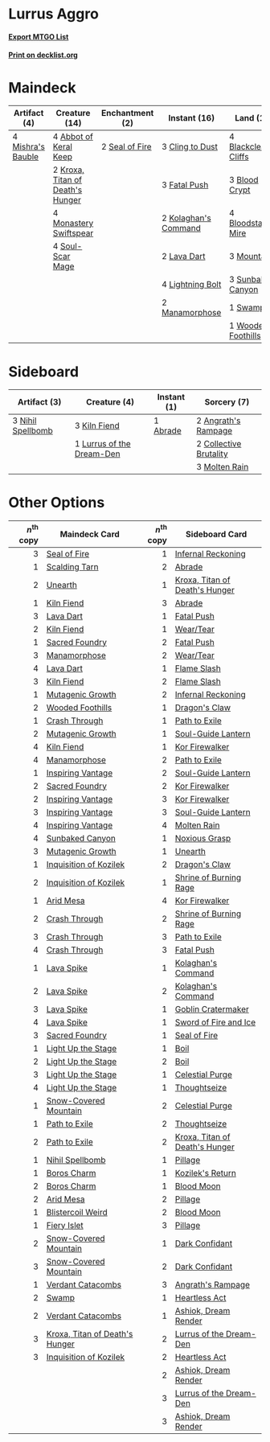 # Lurrus Aggro

#### [Export MTGO List](../collection/Lurrus%20Aggro/Lurrus%20Aggro.txt)
#### [Print on decklist.org](http://decklist.org/?deckmain=4%09Abbot%20of%20Keral%20Keep%0A4%09Blackcleave%20Cliffs%0A3%09Blood%20Crypt%0A4%09Bloodstained%20Mire%0A3%09Cling%20to%20Dust%0A3%09Fatal%20Push%0A2%09Kolaghan's%20Command%0A2%09Kroxa,%20Titan%20of%20Death's%20Hunger%0A2%09Lava%20Dart%0A4%09Lightning%20Bolt%0A2%09Manamorphose%0A4%09Mishra's%20Bauble%0A4%09Monastery%20Swiftspear%0A3%09Mountain%0A2%09Seal%20of%20Fire%0A4%09Soul-Scar%20Mage%0A3%09Sunbaked%20Canyon%0A1%09Swamp%0A4%09Thoughtseize%0A1%09Unearth%0A1%09Wooded%20Foothills&deckside=1%09Abrade%0A2%09Angrath's%20Rampage%0A2%09Collective%20Brutality%0A3%09Kiln%20Fiend%0A1%09Lurrus%20of%20the%20Dream-Den%0A3%09Molten%20Rain%0A3%09Nihil%20Spellbomb)
# Maindeck

|                                        Artifact (4)                                        |                                               Creature (14)                                               |                                     Enchantment (2)                                     |                                         Instant (16)                                          |                                           Land (19)                                           |                                       Sorcery (5)                                       |
|--------------------------------------------------------------------------------------------|-----------------------------------------------------------------------------------------------------------|-----------------------------------------------------------------------------------------|-----------------------------------------------------------------------------------------------|-----------------------------------------------------------------------------------------------|-----------------------------------------------------------------------------------------|
|4 [Mishra's Bauble](http://gatherer.wizards.com/Pages/Card/Details.aspx?multiverseid=122122)|4 [Abbot of Keral Keep](http://gatherer.wizards.com/Pages/Card/Details.aspx?multiverseid=398411)           |2 [Seal of Fire](http://gatherer.wizards.com/Pages/Card/Details.aspx?multiverseid=185817)|3 [Cling to Dust](http://gatherer.wizards.com/Pages/Card/Details.aspx?multiverseid=476338)     |4 [Blackcleave Cliffs](http://gatherer.wizards.com/Pages/Card/Details.aspx?multiverseid=209401)|4 [Thoughtseize](http://gatherer.wizards.com/Pages/Card/Details.aspx?multiverseid=438676)|
|                                                                                            |2 [Kroxa, Titan of Death's Hunger](http://gatherer.wizards.com/Pages/Card/Details.aspx?multiverseid=476472)|                                                                                         |3 [Fatal Push](http://gatherer.wizards.com/Pages/Card/Details.aspx?multiverseid=423724)        |3 [Blood Crypt](http://gatherer.wizards.com/Pages/Card/Details.aspx?multiverseid=97102)        |1 [Unearth](http://gatherer.wizards.com/Pages/Card/Details.aspx?multiverseid=442102)     |
|                                                                                            |4 [Monastery Swiftspear](http://gatherer.wizards.com/Pages/Card/Details.aspx?multiverseid=438706)          |                                                                                         |2 [Kolaghan's Command](http://gatherer.wizards.com/Pages/Card/Details.aspx?multiverseid=394613)|4 [Bloodstained Mire](http://gatherer.wizards.com/Pages/Card/Details.aspx?multiverseid=405094) |                                                                                         |
|                                                                                            |4 [Soul-Scar Mage](http://gatherer.wizards.com/Pages/Card/Details.aspx?multiverseid=426850)                |                                                                                         |2 [Lava Dart](http://gatherer.wizards.com/Pages/Card/Details.aspx?multiverseid=29766)          |3 [Mountain](http://gatherer.wizards.com/Pages/Card/Details.aspx?multiverseid=439859)          |                                                                                         |
|                                                                                            |                                                                                                           |                                                                                         |4 [Lightning Bolt](http://gatherer.wizards.com/Pages/Card/Details.aspx?multiverseid=806)       |3 [Sunbaked Canyon](http://gatherer.wizards.com/Pages/Card/Details.aspx?multiverseid=464196)   |                                                                                         |
|                                                                                            |                                                                                                           |                                                                                         |2 [Manamorphose](http://gatherer.wizards.com/Pages/Card/Details.aspx?multiverseid=370568)      |1 [Swamp](http://gatherer.wizards.com/Pages/Card/Details.aspx?multiverseid=439858)             |                                                                                         |
|                                                                                            |                                                                                                           |                                                                                         |                                                                                               |1 [Wooded Foothills](http://gatherer.wizards.com/Pages/Card/Details.aspx?multiverseid=405116)  |                                                                                         |


# Sideboard

|                                        Artifact (3)                                        |                                            Creature (4)                                            |                                    Instant (1)                                    |                                           Sorcery (7)                                           |
|--------------------------------------------------------------------------------------------|----------------------------------------------------------------------------------------------------|-----------------------------------------------------------------------------------|-------------------------------------------------------------------------------------------------|
|3 [Nihil Spellbomb](http://gatherer.wizards.com/Pages/Card/Details.aspx?multiverseid=442215)|3 [Kiln Fiend](http://gatherer.wizards.com/Pages/Card/Details.aspx?multiverseid=416924)             |1 [Abrade](http://gatherer.wizards.com/Pages/Card/Details.aspx?multiverseid=430772)|2 [Angrath's Rampage](http://gatherer.wizards.com/Pages/Card/Details.aspx?multiverseid=461112)   |
|                                                                                            |1 [Lurrus of the Dream-Den](http://gatherer.wizards.com/Pages/Card/Details.aspx?multiverseid=479746)|                                                                                   |2 [Collective Brutality](http://gatherer.wizards.com/Pages/Card/Details.aspx?multiverseid=414380)|
|                                                                                            |                                                                                                    |                                                                                   |3 [Molten Rain](http://gatherer.wizards.com/Pages/Card/Details.aspx?multiverseid=425928)         |


# Other Options

|*n*<sup>th</sup> copy|                                              Maindeck Card                                              |*n*<sup>th</sup> copy|                                             Sideboard Card                                              |
|--------------------:|---------------------------------------------------------------------------------------------------------|--------------------:|---------------------------------------------------------------------------------------------------------|
|                    3|[Seal of Fire](http://gatherer.wizards.com/Pages/Card/Details.aspx?multiverseid=185817)                  |                    1|[Infernal Reckoning](http://gatherer.wizards.com/Pages/Card/Details.aspx?multiverseid=447238)            |
|                    1|[Scalding Tarn](http://gatherer.wizards.com/Pages/Card/Details.aspx?multiverseid=405107)                 |                    2|[Abrade](http://gatherer.wizards.com/Pages/Card/Details.aspx?multiverseid=430772)                        |
|                    2|[Unearth](http://gatherer.wizards.com/Pages/Card/Details.aspx?multiverseid=442102)                       |                    1|[Kroxa, Titan of Death's Hunger](http://gatherer.wizards.com/Pages/Card/Details.aspx?multiverseid=476472)|
|                    1|[Kiln Fiend](http://gatherer.wizards.com/Pages/Card/Details.aspx?multiverseid=416924)                    |                    3|[Abrade](http://gatherer.wizards.com/Pages/Card/Details.aspx?multiverseid=430772)                        |
|                    3|[Lava Dart](http://gatherer.wizards.com/Pages/Card/Details.aspx?multiverseid=29766)                      |                    1|[Fatal Push](http://gatherer.wizards.com/Pages/Card/Details.aspx?multiverseid=423724)                    |
|                    2|[Kiln Fiend](http://gatherer.wizards.com/Pages/Card/Details.aspx?multiverseid=416924)                    |                    1|[Wear/Tear](http://gatherer.wizards.com/Pages/Card/Details.aspx?multiverseid=368950)                     |
|                    1|[Sacred Foundry](http://gatherer.wizards.com/Pages/Card/Details.aspx?multiverseid=405106)                |                    2|[Fatal Push](http://gatherer.wizards.com/Pages/Card/Details.aspx?multiverseid=423724)                    |
|                    3|[Manamorphose](http://gatherer.wizards.com/Pages/Card/Details.aspx?multiverseid=370568)                  |                    2|[Wear/Tear](http://gatherer.wizards.com/Pages/Card/Details.aspx?multiverseid=368950)                     |
|                    4|[Lava Dart](http://gatherer.wizards.com/Pages/Card/Details.aspx?multiverseid=29766)                      |                    1|[Flame Slash](http://gatherer.wizards.com/Pages/Card/Details.aspx?multiverseid=416914)                   |
|                    3|[Kiln Fiend](http://gatherer.wizards.com/Pages/Card/Details.aspx?multiverseid=416924)                    |                    2|[Flame Slash](http://gatherer.wizards.com/Pages/Card/Details.aspx?multiverseid=416914)                   |
|                    1|[Mutagenic Growth](http://gatherer.wizards.com/Pages/Card/Details.aspx?multiverseid=397717)              |                    2|[Infernal Reckoning](http://gatherer.wizards.com/Pages/Card/Details.aspx?multiverseid=447238)            |
|                    2|[Wooded Foothills](http://gatherer.wizards.com/Pages/Card/Details.aspx?multiverseid=405116)              |                    1|[Dragon's Claw](http://gatherer.wizards.com/Pages/Card/Details.aspx?multiverseid=129527)                 |
|                    1|[Crash Through](http://gatherer.wizards.com/Pages/Card/Details.aspx?multiverseid=430777)                 |                    1|[Path to Exile](http://gatherer.wizards.com/Pages/Card/Details.aspx?multiverseid=220511)                 |
|                    2|[Mutagenic Growth](http://gatherer.wizards.com/Pages/Card/Details.aspx?multiverseid=397717)              |                    1|[Soul-Guide Lantern](http://gatherer.wizards.com/Pages/Card/Details.aspx?multiverseid=476488)            |
|                    4|[Kiln Fiend](http://gatherer.wizards.com/Pages/Card/Details.aspx?multiverseid=416924)                    |                    1|[Kor Firewalker](http://gatherer.wizards.com/Pages/Card/Details.aspx?multiverseid=442010)                |
|                    4|[Manamorphose](http://gatherer.wizards.com/Pages/Card/Details.aspx?multiverseid=370568)                  |                    2|[Path to Exile](http://gatherer.wizards.com/Pages/Card/Details.aspx?multiverseid=220511)                 |
|                    1|[Inspiring Vantage](http://gatherer.wizards.com/Pages/Card/Details.aspx?multiverseid=417819)             |                    2|[Soul-Guide Lantern](http://gatherer.wizards.com/Pages/Card/Details.aspx?multiverseid=476488)            |
|                    2|[Sacred Foundry](http://gatherer.wizards.com/Pages/Card/Details.aspx?multiverseid=405106)                |                    2|[Kor Firewalker](http://gatherer.wizards.com/Pages/Card/Details.aspx?multiverseid=442010)                |
|                    2|[Inspiring Vantage](http://gatherer.wizards.com/Pages/Card/Details.aspx?multiverseid=417819)             |                    3|[Kor Firewalker](http://gatherer.wizards.com/Pages/Card/Details.aspx?multiverseid=442010)                |
|                    3|[Inspiring Vantage](http://gatherer.wizards.com/Pages/Card/Details.aspx?multiverseid=417819)             |                    3|[Soul-Guide Lantern](http://gatherer.wizards.com/Pages/Card/Details.aspx?multiverseid=476488)            |
|                    4|[Inspiring Vantage](http://gatherer.wizards.com/Pages/Card/Details.aspx?multiverseid=417819)             |                    4|[Molten Rain](http://gatherer.wizards.com/Pages/Card/Details.aspx?multiverseid=425928)                   |
|                    4|[Sunbaked Canyon](http://gatherer.wizards.com/Pages/Card/Details.aspx?multiverseid=464196)               |                    1|[Noxious Grasp](http://gatherer.wizards.com/Pages/Card/Details.aspx?multiverseid=466864)                 |
|                    3|[Mutagenic Growth](http://gatherer.wizards.com/Pages/Card/Details.aspx?multiverseid=397717)              |                    1|[Unearth](http://gatherer.wizards.com/Pages/Card/Details.aspx?multiverseid=442102)                       |
|                    1|[Inquisition of Kozilek](http://gatherer.wizards.com/Pages/Card/Details.aspx?multiverseid=416897)        |                    2|[Dragon's Claw](http://gatherer.wizards.com/Pages/Card/Details.aspx?multiverseid=129527)                 |
|                    2|[Inquisition of Kozilek](http://gatherer.wizards.com/Pages/Card/Details.aspx?multiverseid=416897)        |                    1|[Shrine of Burning Rage](http://gatherer.wizards.com/Pages/Card/Details.aspx?multiverseid=218018)        |
|                    1|[Arid Mesa](http://gatherer.wizards.com/Pages/Card/Details.aspx?multiverseid=405092)                     |                    4|[Kor Firewalker](http://gatherer.wizards.com/Pages/Card/Details.aspx?multiverseid=442010)                |
|                    2|[Crash Through](http://gatherer.wizards.com/Pages/Card/Details.aspx?multiverseid=430777)                 |                    2|[Shrine of Burning Rage](http://gatherer.wizards.com/Pages/Card/Details.aspx?multiverseid=218018)        |
|                    3|[Crash Through](http://gatherer.wizards.com/Pages/Card/Details.aspx?multiverseid=430777)                 |                    3|[Path to Exile](http://gatherer.wizards.com/Pages/Card/Details.aspx?multiverseid=220511)                 |
|                    4|[Crash Through](http://gatherer.wizards.com/Pages/Card/Details.aspx?multiverseid=430777)                 |                    3|[Fatal Push](http://gatherer.wizards.com/Pages/Card/Details.aspx?multiverseid=423724)                    |
|                    1|[Lava Spike](http://gatherer.wizards.com/Pages/Card/Details.aspx?multiverseid=79084)                     |                    1|[Kolaghan's Command](http://gatherer.wizards.com/Pages/Card/Details.aspx?multiverseid=394613)            |
|                    2|[Lava Spike](http://gatherer.wizards.com/Pages/Card/Details.aspx?multiverseid=79084)                     |                    2|[Kolaghan's Command](http://gatherer.wizards.com/Pages/Card/Details.aspx?multiverseid=394613)            |
|                    3|[Lava Spike](http://gatherer.wizards.com/Pages/Card/Details.aspx?multiverseid=79084)                     |                    1|[Goblin Cratermaker](http://gatherer.wizards.com/Pages/Card/Details.aspx?multiverseid=452853)            |
|                    4|[Lava Spike](http://gatherer.wizards.com/Pages/Card/Details.aspx?multiverseid=79084)                     |                    1|[Sword of Fire and Ice](http://gatherer.wizards.com/Pages/Card/Details.aspx?multiverseid=46429)          |
|                    3|[Sacred Foundry](http://gatherer.wizards.com/Pages/Card/Details.aspx?multiverseid=405106)                |                    1|[Seal of Fire](http://gatherer.wizards.com/Pages/Card/Details.aspx?multiverseid=185817)                  |
|                    1|[Light Up the Stage](http://gatherer.wizards.com/Pages/Card/Details.aspx?multiverseid=457251)            |                    1|[Boil](http://gatherer.wizards.com/Pages/Card/Details.aspx?multiverseid=14630)                           |
|                    2|[Light Up the Stage](http://gatherer.wizards.com/Pages/Card/Details.aspx?multiverseid=457251)            |                    2|[Boil](http://gatherer.wizards.com/Pages/Card/Details.aspx?multiverseid=14630)                           |
|                    3|[Light Up the Stage](http://gatherer.wizards.com/Pages/Card/Details.aspx?multiverseid=457251)            |                    1|[Celestial Purge](http://gatherer.wizards.com/Pages/Card/Details.aspx?multiverseid=183055)               |
|                    4|[Light Up the Stage](http://gatherer.wizards.com/Pages/Card/Details.aspx?multiverseid=457251)            |                    1|[Thoughtseize](http://gatherer.wizards.com/Pages/Card/Details.aspx?multiverseid=438676)                  |
|                    1|[Snow-Covered Mountain](http://gatherer.wizards.com/Pages/Card/Details.aspx?multiverseid=121233)         |                    2|[Celestial Purge](http://gatherer.wizards.com/Pages/Card/Details.aspx?multiverseid=183055)               |
|                    1|[Path to Exile](http://gatherer.wizards.com/Pages/Card/Details.aspx?multiverseid=220511)                 |                    2|[Thoughtseize](http://gatherer.wizards.com/Pages/Card/Details.aspx?multiverseid=438676)                  |
|                    2|[Path to Exile](http://gatherer.wizards.com/Pages/Card/Details.aspx?multiverseid=220511)                 |                    2|[Kroxa, Titan of Death's Hunger](http://gatherer.wizards.com/Pages/Card/Details.aspx?multiverseid=476472)|
|                    1|[Nihil Spellbomb](http://gatherer.wizards.com/Pages/Card/Details.aspx?multiverseid=442215)               |                    1|[Pillage](http://gatherer.wizards.com/Pages/Card/Details.aspx?multiverseid=14755)                        |
|                    1|[Boros Charm](http://gatherer.wizards.com/Pages/Card/Details.aspx?multiverseid=442188)                   |                    1|[Kozilek's Return](http://gatherer.wizards.com/Pages/Card/Details.aspx?multiverseid=407608)              |
|                    2|[Boros Charm](http://gatherer.wizards.com/Pages/Card/Details.aspx?multiverseid=442188)                   |                    1|[Blood Moon](http://gatherer.wizards.com/Pages/Card/Details.aspx?multiverseid=45386)                     |
|                    2|[Arid Mesa](http://gatherer.wizards.com/Pages/Card/Details.aspx?multiverseid=405092)                     |                    2|[Pillage](http://gatherer.wizards.com/Pages/Card/Details.aspx?multiverseid=14755)                        |
|                    1|[Blistercoil Weird](http://gatherer.wizards.com/Pages/Card/Details.aspx?multiverseid=289222)             |                    2|[Blood Moon](http://gatherer.wizards.com/Pages/Card/Details.aspx?multiverseid=45386)                     |
|                    1|[Fiery Islet](http://gatherer.wizards.com/Pages/Card/Details.aspx?multiverseid=464187)                   |                    3|[Pillage](http://gatherer.wizards.com/Pages/Card/Details.aspx?multiverseid=14755)                        |
|                    2|[Snow-Covered Mountain](http://gatherer.wizards.com/Pages/Card/Details.aspx?multiverseid=121233)         |                    1|[Dark Confidant](http://gatherer.wizards.com/Pages/Card/Details.aspx?multiverseid=397731)                |
|                    3|[Snow-Covered Mountain](http://gatherer.wizards.com/Pages/Card/Details.aspx?multiverseid=121233)         |                    2|[Dark Confidant](http://gatherer.wizards.com/Pages/Card/Details.aspx?multiverseid=397731)                |
|                    1|[Verdant Catacombs](http://gatherer.wizards.com/Pages/Card/Details.aspx?multiverseid=405113)             |                    3|[Angrath's Rampage](http://gatherer.wizards.com/Pages/Card/Details.aspx?multiverseid=461112)             |
|                    2|[Swamp](http://gatherer.wizards.com/Pages/Card/Details.aspx?multiverseid=439858)                         |                    1|[Heartless Act](http://gatherer.wizards.com/Pages/Card/Details.aspx?multiverseid=479611)                 |
|                    2|[Verdant Catacombs](http://gatherer.wizards.com/Pages/Card/Details.aspx?multiverseid=405113)             |                    1|[Ashiok, Dream Render](http://gatherer.wizards.com/Pages/Card/Details.aspx?multiverseid=461155)          |
|                    3|[Kroxa, Titan of Death's Hunger](http://gatherer.wizards.com/Pages/Card/Details.aspx?multiverseid=476472)|                    2|[Lurrus of the Dream-Den](http://gatherer.wizards.com/Pages/Card/Details.aspx?multiverseid=479746)       |
|                    3|[Inquisition of Kozilek](http://gatherer.wizards.com/Pages/Card/Details.aspx?multiverseid=416897)        |                    2|[Heartless Act](http://gatherer.wizards.com/Pages/Card/Details.aspx?multiverseid=479611)                 |
|                     |                                                                                                         |                    2|[Ashiok, Dream Render](http://gatherer.wizards.com/Pages/Card/Details.aspx?multiverseid=461155)          |
|                     |                                                                                                         |                    3|[Lurrus of the Dream-Den](http://gatherer.wizards.com/Pages/Card/Details.aspx?multiverseid=479746)       |
|                     |                                                                                                         |                    3|[Ashiok, Dream Render](http://gatherer.wizards.com/Pages/Card/Details.aspx?multiverseid=461155)          |

